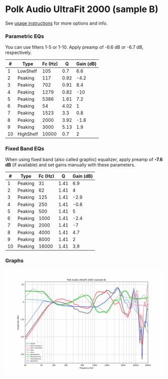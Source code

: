 # Polk Audio UltraFit 2000 (sample B)
See [usage instructions](https://github.com/jaakkopasanen/AutoEq#usage) for more options and info.

### Parametric EQs
You can use filters 1-5 or 1-10. Apply preamp of -6.6 dB or -6.7 dB, respectively.

|   # | Type      |   Fc (Hz) |    Q |   Gain (dB) |
|-----|-----------|-----------|------|-------------|
|   1 | LowShelf  |       105 | 0.7  |         6.6 |
|   2 | Peaking   |       117 | 0.92 |        -4.2 |
|   3 | Peaking   |       702 | 0.91 |         8.4 |
|   4 | Peaking   |      1279 | 0.82 |       -10   |
|   5 | Peaking   |      5386 | 1.61 |         7.2 |
|   6 | Peaking   |        54 | 4.02 |         1   |
|   7 | Peaking   |      1523 | 3.3  |         0.8 |
|   8 | Peaking   |      2000 | 3.92 |        -1.8 |
|   9 | Peaking   |      3000 | 5.13 |         1.9 |
|  10 | HighShelf |     10000 | 0.7  |         2   |

### Fixed Band EQs
When using fixed band (also called graphic) equalizer, apply preamp of **-7.6 dB** (if available) and set gains manually with these parameters.

|   # | Type    |   Fc (Hz) |    Q |   Gain (dB) |
|-----|---------|-----------|------|-------------|
|   1 | Peaking |        31 | 1.41 |         6.9 |
|   2 | Peaking |        62 | 1.41 |         4   |
|   3 | Peaking |       125 | 1.41 |        -2.9 |
|   4 | Peaking |       250 | 1.41 |        -0.8 |
|   5 | Peaking |       500 | 1.41 |         5   |
|   6 | Peaking |      1000 | 1.41 |        -2.4 |
|   7 | Peaking |      2000 | 1.41 |        -7   |
|   8 | Peaking |      4000 | 1.41 |         4.7 |
|   9 | Peaking |      8000 | 1.41 |         2   |
|  10 | Peaking |     16000 | 1.41 |         3.9 |

### Graphs
![](./Polk%20Audio%20UltraFit%202000%20(sample%20B).png)
